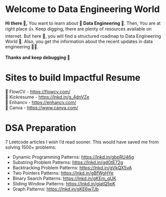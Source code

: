 # Welcome to Data Engineering World


**Hi there 👋,** You want to learn about **💎 Data Engineering 💎**. Then, You are at right place 👍. Keep digging, there are plenty of resources available on internet. But here 🛑, you will find a structured roadmap to Data Engineering World 🤩. Also, you get the information about the recent updates in data engineering 🥳🎉. <br>  <br> **Thanks and keep debugging 📝**

# Sites to build Impactful Resume

📌 FlowCV - https://flowcv.com/ <br>
📌 Kickresume - https://lnkd.in/g_4dnVZe <br>
📌 Enhancv - https://enhancv.com/ <br>
📌 Canva - https://www.canva.com/ <br>

# DSA Preparation
7 Leetcode articles I wish I’d read sooner. This would have saved me from solving 1500+ problems:
  
  - Dynamic Programming Patterns: https://lnkd.in/gbpRU46g
  - Substring Problem Patterns: https://lnkd.in/gdGtE72g
  - Backtracking Problem Patterns: https://lnkd.in/gVkQX5vA
  - Two Pointers Patterns: https://lnkd.in/gBfWgHYe
  - Binary Search Patterns: https://lnkd.in/gKEm_qUK
  - Sliding Window Patterns: https://lnkd.in/gjatQ5pK
  - Graph Patterns: https://lnkd.in/gKE6w7Jb
